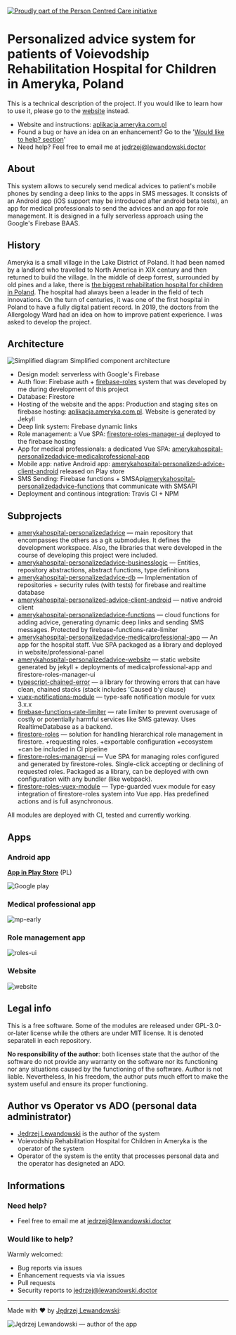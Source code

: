 [![Proudly part of the Person Centred Care initiative](https://personcentred.care/media/badge.svg)](https://personcentred.care/)

# Personalized advice system for patients of Voievodship Rehabilitation Hospital for Children in Ameryka, Poland

This is a technical description of the project. If you would like to learn how to use it, please go to the [website](https://aplikacja.ameryka.com.pl) instead.

- Website and instructions: [aplikacja.ameryka.com.pl](https://aplikacja.ameryka.com.pl)
- Found a bug or have an idea on an enhancement? Go to the '[Would like to help? section](#would-like-to-help)'
- Need help? Feel free to email me at <jedrzej@lewandowski.doctor>



## About

This system allows to securely send medical advices to patient's mobile phones by sending a deep links to the apps in SMS messages. It consists of an Android app (iOS support may be introduced after android beta tests), an app for medical professionals to send the advices and an app for role management. It is designed in a fully serverless approach using the Google's Firebase BAAS. 



## History

Ameryka is a small village in the Lake District of Poland. It had been named by a landlord who travelled to North America in XIX century and then returned to build the village. In the middle of deep forrest, surrounded by old pines and a lake, there is [the biggest rehabilitation hospital for children in Poland](https://www.ameryka.com.pl). The hospital had always been a leader in the field of tech innovations. On the turn of centuries, it was one of the first hospital in Poland to have a fully digital patient record. In 2019, the doctors from the Allergology Ward had an idea on how to improve patient experience. I was asked to develop the project. 



## Architecture

![Simplified diagram](diagrams/components.nom.svg)
Simplified component architecture


- Design model: serverless with Google's Firebase
- Auth flow: Firebase auth + [firebase-roles](https://github.com/Jblew/firestore-roles) system that was developed by me during development of this project
- Database: Firestore
- Hosting of the website and the apps: Production and staging sites on firebase hosting: [aplikacja.ameryka.com.pl](https://aplikacja.ameryka.com.pl/). Website is generated by Jekyll
- Deep link system: Firebase dynamic links
- Role management: a Vue SPA: [firestore-roles-manager-ui](https://github.com/Jblew/firestore-roles-manager-ui) deployed to the firebase hosting
- App for medical professionals: a dedicated Vue SPA: [amerykahospital-personalizedadvice-medicalprofessional-app](https://github.com/Jblew/amerykahospital-personalizedadvice-medicalprofessional-app)
- Mobile app: native Android app: [amerykahospital-personalized-advice-client-android](https://github.com/Jblew/amerykahospital-personalized-advice-client-android) released on Play store
- SMS Sending: Firebase functions + SMSApi[amerykahospital-personalizedadvice-functions](https://github.com/Jblew/amerykahospital-personalizedadvice-functions) that communicate with SMSAPI
- Deployment and continous integration: Travis CI + NPM



## Subprojects

- [amerykahospital-personalizedadvice](https://github.com/Jblew/amerykahospital-personalizedadvice) — main repository that encompasses the others as a git submodules. It defines the development workspace. Also, the libraries that were developed in the course of developing this project were included.
- [amerykahospital-personalizedadvice-businesslogic](https://github.com/Jblew/amerykahospital-personalizedadvice-businesslogic) — Entities, repository abstractions, abstract functions, type definitions
- [amerykahospital-personalizedadvice-db](https://github.com/Jblew/amerykahospital-personalizedadvice-db) — Implementation of repositories + security rules (with tests) for firebase and realtime database
- [amerykahospital-personalized-advice-client-android](https://github.com/Jblew/amerykahospital-personalized-advice-client-android) — native android client
- [amerykahospital-personalizedadvice-functions](https://github.com/Jblew/amerykahospital-personalizedadvice-functions) — cloud functions for adding advice, generating dynamic deep links and sending SMS messages. Protected by firebase-functions-rate-limiter
- [amerykahospital-personalizedadvice-medicalprofessional-app](https://github.com/Jblew/amerykahospital-personalizedadvice-medicalprofessional-app) — An app for the hospital staff. Vue SPA packaged as a library and deployed in website/professional-panel
- [amerykahospital-personalizedadvice-website](https://github.com/Jblew/amerykahospital-personalizedadvice-website) — static website generated by jekyll + deployments of medicalprofessional-app and firestore-roles-manager-ui
- [typescript-chained-error](https://github.com/Jblew/typescript-chained-error) — a library for throwing errors that can have clean, chained stacks (stack includes 'Caused b'y clause)
- [vuex-notifications-module](https://github.com/Jblew/vuex-notifications-module) — type-safe notification module for vuex 3.x.x
- [firebase-functions-rate-limiter](https://github.com/Jblew/firebase-functions-rate-limiter) — rate limiter to prevent overusage of costly or potentially harmful services like SMS gateway. Uses RealtimeDatabase as a backend.
- [firestore-roles](https://github.com/Jblew/firestore-roles) — solution for handling hierarchical role management in firestore. +requesting roles. +exportable configuration +ecosystem +can be included in CI pipeline
- [firestore-roles-manager-ui](https://github.com/Jblew/firestore-roles-manager-ui) — Vue SPA for managing roles configured and generated by firestore-roles. Single-click accepting or declining of requested roles. Packaged as a library, can be deployed with own configuration with any bundler (like webpack).
- [firestore-roles-vuex-module](https://github.com/Jblew/firestore-roles-vuex-module) — Type-guarded vuex module for easy integration of firestore-roles system into Vue app. Has predefined actions and is full asynchronous.

All modules are deployed with CI, tested and currently working.



## Apps

### Android app

**[App in Play Store](https://play.google.com/store/apps/details?id=pl.com.ameryka.aplikacja)** (PL)

![Google play](docs/assets/google-play-recommended-screen-1.png)



### Medical professional app

 ![mp-early](docs/assets/mp-early.png)



### Role management app

![roles-ui](docs/assets/roles-ui.jpg)



### Website

![website](docs/assets/website.png)



## Legal info

This is a free software. Some of the modules are released under GPL-3.0-or-later license while the others are under MIT license. It is denoted separateli in each repository.

**No responsibility of the author**: both licenses state that the author of the software do not provide any warranty on the software nor its functioning nor any situations caused by the functioning of the software. Author is not liable. Nevertheless, In his freedom, the author puts much effort to make the system useful and ensure its proper functioning.



## Author vs Operator vs ADO (personal data administrator)

- [Jędrzej Lewandowski](https://jedrzej.lewandowski.doctor/) is the author of the system
- Voievodship Rehabilitation Hospital for Children in Ameryka is the operator of the system
- Operator of the system is the entity that processes personal data and the operator has designeted an ADO.

## 



## Informations

### Need help?

- Feel free to email me at <jedrzej@lewandowski.doctor>



### Would like to help?

Warmly welcomed:

- Bug reports via issues
- Enhancement requests via via issues
- Pull requests
- Security reports to jedrzej@lewandowski.doctor

---

Made with ❤️ by [Jędrzej Lewandowski](https://jedrzej.lewandowski.doctor/):

![Jędrzej Lewandowski — author of the app](docs/assets/author.jpg)
